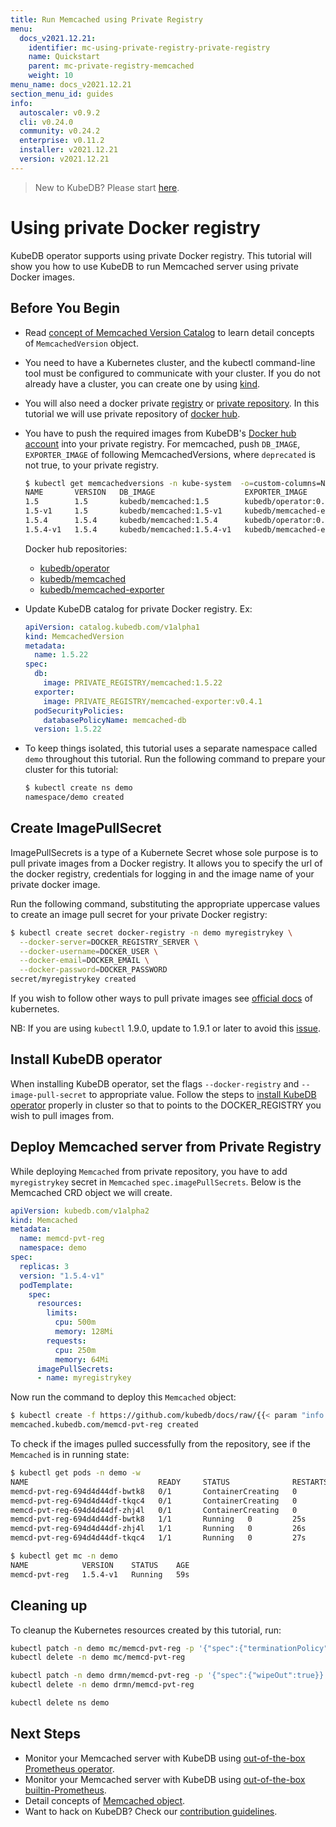 ```yaml
---
title: Run Memcached using Private Registry
menu:
  docs_v2021.12.21:
    identifier: mc-using-private-registry-private-registry
    name: Quickstart
    parent: mc-private-registry-memcached
    weight: 10
menu_name: docs_v2021.12.21
section_menu_id: guides
info:
  autoscaler: v0.9.2
  cli: v0.24.0
  community: v0.24.2
  enterprise: v0.11.2
  installer: v2021.12.21
  version: v2021.12.21
---
```


> New to KubeDB? Please start [here](/docs/v2021.12.21/README).

# Using private Docker registry

KubeDB operator supports using private Docker registry. This tutorial will show you how to use KubeDB to run Memcached server using private Docker images.

## Before You Begin

- Read [concept of Memcached Version Catalog](/docs/v2021.12.21/guides/memcached/concepts/catalog) to learn detail concepts of `MemcachedVersion` object.

- You need to have a Kubernetes cluster, and the kubectl command-line tool must be configured to communicate with your cluster. If you do not already have a cluster, you can create one by using [kind](https://kind.sigs.k8s.io/docs/user/quick-start/).

- You will also need a docker private [registry](https://docs.docker.com/registry/) or [private repository](https://docs.docker.com/docker-hub/repos/#private-repositories).  In this tutorial we will use private repository of [docker hub](https://hub.docker.com/).

- You have to push the required images from KubeDB's [Docker hub account](https://hub.docker.com/r/kubedb/) into your private registry. For memcached, push `DB_IMAGE`, `EXPORTER_IMAGE` of following MemcachedVersions, where `deprecated` is not true, to your private registry.

  ```bash
  $ kubectl get memcachedversions -n kube-system  -o=custom-columns=NAME:.metadata.name,VERSION:.spec.version,DB_IMAGE:.spec.db.image,EXPORTER_IMAGE:.spec.exporter.image,DEPRECATED:.spec.deprecated
  NAME       VERSION   DB_IMAGE                    EXPORTER_IMAGE                     DEPRECATED
  1.5        1.5       kubedb/memcached:1.5        kubedb/operator:0.8.0              true
  1.5-v1     1.5       kubedb/memcached:1.5-v1     kubedb/memcached-exporter:v0.4.1   <none>
  1.5.4      1.5.4     kubedb/memcached:1.5.4      kubedb/operator:0.8.0              true
  1.5.4-v1   1.5.4     kubedb/memcached:1.5.4-v1   kubedb/memcached-exporter:v0.4.1   <none>
  ```

  Docker hub repositories:

  - [kubedb/operator](https://hub.docker.com/r/kubedb/operator)
  - [kubedb/memcached](https://hub.docker.com/r/kubedb/memcached)
  - [kubedb/memcached-exporter](https://hub.docker.com/r/kubedb/memcached-exporter)

- Update KubeDB catalog for private Docker registry. Ex:

  ```yaml
  apiVersion: catalog.kubedb.com/v1alpha1
  kind: MemcachedVersion
  metadata:
    name: 1.5.22
  spec:
    db:
      image: PRIVATE_REGISTRY/memcached:1.5.22
    exporter:
      image: PRIVATE_REGISTRY/memcached-exporter:v0.4.1
    podSecurityPolicies:
      databasePolicyName: memcached-db
    version: 1.5.22
  ```

- To keep things isolated, this tutorial uses a separate namespace called `demo` throughout this tutorial. Run the following command to prepare your cluster for this tutorial:

  ```bash
  $ kubectl create ns demo
  namespace/demo created
   ```

## Create ImagePullSecret

ImagePullSecrets is a type of a Kubernete Secret whose sole purpose is to pull private images from a Docker registry. It allows you to specify the url of the docker registry, credentials for logging in and the image name of your private docker image.

Run the following command, substituting the appropriate uppercase values to create an image pull secret for your private Docker registry:

```bash
$ kubectl create secret docker-registry -n demo myregistrykey \
  --docker-server=DOCKER_REGISTRY_SERVER \
  --docker-username=DOCKER_USER \
  --docker-email=DOCKER_EMAIL \
  --docker-password=DOCKER_PASSWORD
secret/myregistrykey created
```

If you wish to follow other ways to pull private images see [official docs](https://kubernetes.io/docs/concepts/containers/images/) of kubernetes.

NB: If you are using `kubectl` 1.9.0, update to 1.9.1 or later to avoid this [issue](https://github.com/kubernetes/kubernetes/issues/57427).

## Install KubeDB operator

When installing KubeDB operator, set the flags `--docker-registry` and `--image-pull-secret` to appropriate value. Follow the steps to [install KubeDB operator](/docs/v2021.12.21/setup/README) properly in cluster so that to points to the DOCKER_REGISTRY you wish to pull images from.

## Deploy Memcached server from Private Registry

While deploying `Memcached` from private repository, you have to add `myregistrykey` secret in `Memcached` `spec.imagePullSecrets`.
Below is the Memcached CRD object we will create.

```yaml
apiVersion: kubedb.com/v1alpha2
kind: Memcached
metadata:
  name: memcd-pvt-reg
  namespace: demo
spec:
  replicas: 3
  version: "1.5.4-v1"
  podTemplate:
    spec:
      resources:
        limits:
          cpu: 500m
          memory: 128Mi
        requests:
          cpu: 250m
          memory: 64Mi
      imagePullSecrets:
      - name: myregistrykey
```

Now run the command to deploy this `Memcached` object:

```bash
$ kubectl create -f https://github.com/kubedb/docs/raw/{{< param "info.version" >}}/docs/examples/memcached/private-registry/demo-2.yaml
memcached.kubedb.com/memcd-pvt-reg created
```

To check if the images pulled successfully from the repository, see if the `Memcached` is in running state:

```bash
$ kubectl get pods -n demo -w
NAME                             READY     STATUS              RESTARTS   AGE
memcd-pvt-reg-694d4d44df-bwtk8   0/1       ContainerCreating   0          18s
memcd-pvt-reg-694d4d44df-tkqc4   0/1       ContainerCreating   0          17s
memcd-pvt-reg-694d4d44df-zhj4l   0/1       ContainerCreating   0          17s
memcd-pvt-reg-694d4d44df-bwtk8   1/1       Running   0         25s
memcd-pvt-reg-694d4d44df-zhj4l   1/1       Running   0         26s
memcd-pvt-reg-694d4d44df-tkqc4   1/1       Running   0         27s

$ kubectl get mc -n demo
NAME            VERSION    STATUS    AGE
memcd-pvt-reg   1.5.4-v1   Running   59s
```

## Cleaning up

To cleanup the Kubernetes resources created by this tutorial, run:

```bash
kubectl patch -n demo mc/memcd-pvt-reg -p '{"spec":{"terminationPolicy":"WipeOut"}}' --type="merge"
kubectl delete -n demo mc/memcd-pvt-reg

kubectl patch -n demo drmn/memcd-pvt-reg -p '{"spec":{"wipeOut":true}}' --type="merge"
kubectl delete -n demo drmn/memcd-pvt-reg

kubectl delete ns demo
```

## Next Steps

- Monitor your Memcached server with KubeDB using [out-of-the-box Prometheus operator](/docs/v2021.12.21/guides/memcached/monitoring/using-prometheus-operator).
- Monitor your Memcached server with KubeDB using [out-of-the-box builtin-Prometheus](/docs/v2021.12.21/guides/memcached/monitoring/using-builtin-prometheus).
- Detail concepts of [Memcached object](/docs/v2021.12.21/guides/memcached/concepts/memcached).
- Want to hack on KubeDB? Check our [contribution guidelines](/docs/v2021.12.21/CONTRIBUTING).
